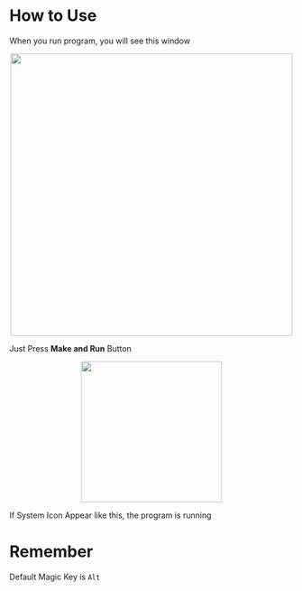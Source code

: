 
# How to Use

When you run program, you will see this window

<p align="center">
<img src="/images/program.png" width="500"/>
</p>

Just Press **Make and Run** Button

<p align="center">
<img src="/images/tray.png" width="250"/>
</p>

If System Icon Appear like this, the program is running

# Remember

Default Magic Key is `Alt`